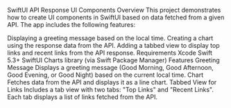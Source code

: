 SwiftUI API Response UI Components
Overview
This project demonstrates how to create UI components in SwiftUI based on data fetched from a given API. The app includes the following features:

Displaying a greeting message based on the local time.
Creating a chart using the response data from the API.
Adding a tabbed view to display top links and recent links from the API response.
Requirements
Xcode
Swift 5.3+
SwiftUI
Charts library (via Swift Package Manager)
Features
Greeting Message
Displays a greeting message (Good Morning, Good Afternoon, Good Evening, or Good Night) based on the current local time.
Chart
Fetches data from the API and displays it as a line chart.
Tabbed View for Links
Includes a tab view with two tabs: "Top Links" and "Recent Links".
Each tab displays a list of links fetched from the API.

